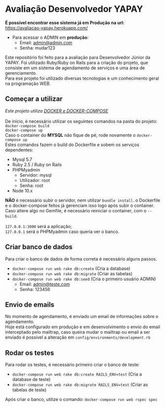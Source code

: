 # Avaliação Desenvolvedor YAPAY 
**É possível encontrar esse sistema já em Produção na url:** https://avaliacao-yapay.herokuapp.com/
- Para acessar o ADMIN em **produção**: 
    - Email: admin@admin.com
    - Senha: mudar123

Este repositório foi feito para a avaliação para Desenvolvedor Júnior da YAPAY.
Foi utilizado Ruby/Ruby on Rails para a criação do projeto, que consiste em
um sistema de agendamento de serviços e uma área de gerenciamento.<br>
Para ese projeto foi utilizado diversas tecnologias e um conhecimento geral
na programação WEB.

## Começar a utilizar

<i>Este projeto utiliza <a href="https://www.docker.com/">DOCKER e DOCKER-COMPOSE</a></i> <br><br>
De início, é necessário utilizar os seguintes comandos na pasta do projeto: <br>
`docker-compose build` <br>
`docker-compose up` <br>
Caso o container do **MYSQL** não fique de pé, rode novamente o `docker-compose up` <br>
Estes comandos fazem o build do Dockerfile e sobem os serviços dependentes:
- Mysql 5.7
- Ruby 2.5 / Ruby on Rails
- PHPMyadmin
    - Servidor: mysql
    - Utilizador: root
    - Senha: root
- Node 10.x

**NÃO** é necessário subir o servidor, nem utilizar `bundle install`. o Dockerfile e
o docker-compose feitos já gerenciam isso logo após subir o container. <br>
Caso altere algo no Gemfile, é necessário reiniciar o container, com o `--build`. <br><br>
`127.0.0.1:3000` será a aplicação; <br>
`127.0.0.1` será o PHPMyadmin caso queria ver o banco.

## Criar banco de dados
Para criar o banco de dados de forma correta é necessário alguns passos.
- `docker-compose run web rake db:create` (Cria a database)
- `docker-compose run web rake db:migrate` (Criar as tabelas)
- `docker-compose run web rake db:seed` (Cria o primeiro usuário ADMIN)
    - Email: admin@teste.com
    - Senha: 123456

## Envio de emails
No momento de agendamento, é enviado um email de informações sobre o agendamento. <br>
Hoje está configurado em produção e em desenvolvimento o envio do email interceptado
pelo mailtrap, caso queira mudar o mailtrap ou email a ser enviado é possível a
alteração em `config/environments/development.rb`


## Rodar os testes
Para rodar os testes, é necessário primeiro criar o banco de teste:
- `docker-compose run web rake db:create RAILS_ENV=test` (Cria a database de teste)
- `docker-compose run web rake db:migrate RAILS_ENV=test` (Criar as tabelas de teste)

Após criar o banco, utilize o comando:
`docker-compose run web rspec spec`
